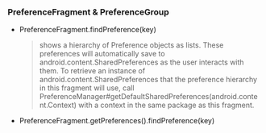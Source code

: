 ### PreferenceFragment & PreferenceGroup
+ PreferenceFragment.findPreference(key)
    >shows a hierarchy of Preference objects as lists. These preferences will automatically save to android.content.SharedPreferences as the user interacts with them. To retrieve an instance of android.content.SharedPreferences that the preference hierarchy in this fragment will use, call PreferenceManager#getDefaultSharedPreferences(android.content.Context) with a context in the same package as this fragment.
+ PreferenceFragment.getPreferences().findPreference(key)
